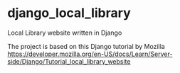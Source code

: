 # django_local_library
Local Library website written in Django

The project is based on this Django tutorial by Mozilla
https://developer.mozilla.org/en-US/docs/Learn/Server-side/Django/Tutorial_local_library_website
